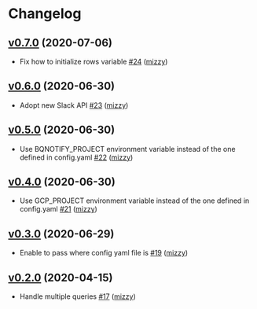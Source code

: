 # Changelog

## [v0.7.0](https://github.com/aktsk/bqnotify/compare/v0.6.0...v0.7.0) (2020-07-06)

* Fix how to initialize rows variable [#24](https://github.com/aktsk/bqnotify/pull/24) ([mizzy](https://github.com/mizzy))

## [v0.6.0](https://github.com/aktsk/bqnotify/compare/v0.5.0...v0.6.0) (2020-06-30)

* Adopt new Slack API [#23](https://github.com/aktsk/bqnotify/pull/23) ([mizzy](https://github.com/mizzy))

## [v0.5.0](https://github.com/aktsk/bqnotify/compare/v0.4.0...v0.5.0) (2020-06-30)

* Use BQNOTIFY_PROJECT environment variable instead of the one defined in config.yaml [#22](https://github.com/aktsk/bqnotify/pull/22) ([mizzy](https://github.com/mizzy))

## [v0.4.0](https://github.com/aktsk/bqnotify/compare/v0.3.0...v0.4.0) (2020-06-30)

* Use GCP_PROJECT environment variable instead of the one defined in config.yaml [#21](https://github.com/aktsk/bqnotify/pull/21) ([mizzy](https://github.com/mizzy))

## [v0.3.0](https://github.com/aktsk/bqnotify/compare/v0.2.0...v0.3.0) (2020-06-29)

* Enable to pass where config yaml file is [#19](https://github.com/aktsk/bqnotify/pull/19) ([mizzy](https://github.com/mizzy))

## [v0.2.0](https://github.com/aktsk/bqnotify/compare/2e09e3089314...v0.2.0) (2020-04-15)

* Handle multiple queries [#17](https://github.com/aktsk/bqnotify/pull/17) ([mizzy](https://github.com/mizzy))
